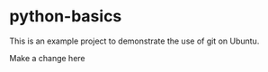 # python-basics
This is an example project to demonstrate the use of git on Ubuntu.

Make a change here